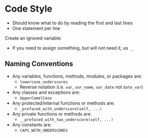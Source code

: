 Code Style
==========

* Should know what to do by reading the first and last lines
* One statement per line

Create an ignored variable:
* If you need to assign something, but will not need it, us `__`

## Naming Conventions
 * Any variables, functions, methods, modules, or packages are:
   * `lowercase_underscores`
   * Reverse notation (i.e. `var`, `var_name`, `var_date` not `date_var`)
 * Any classes and exceptions are:
   * `UpperCamelCase`
 * Any protected/internal functions or methods are:
   * `_prefaced_with_underscore(self, ...)`
 * Any private functions or methods are:
   * `__prefaced_with_two_underscore(self, ...)`
 * Any constants are:
   * `CAPS_WITH_UNDERSCORES`